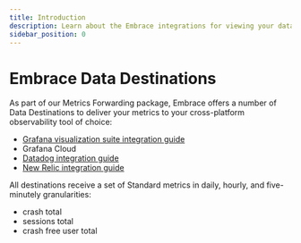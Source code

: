 ```yaml
---
title: Introduction
description: Learn about the Embrace integrations for viewing your data
sidebar_position: 0
---
```


# Embrace Data Destinations

As part of our Metrics Forwarding package, Embrace offers a number of Data Destinations to deliver your metrics to your cross-platform observability tool of choice:

* [Grafana visualization suite integration guide](/embrace-api/grafana_integrations/)
* Grafana Cloud
* [Datadog integration guide](/data-destinations/data-dog-setup.md)
* [New Relic integration guide](/data-destinations/new-relic-setup.md)

All destinations receive a set of Standard metrics in daily, hourly, and five-minutely granularities:
* crash total
* sessions total
* crash free user total
